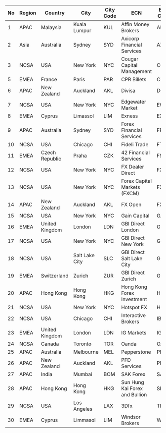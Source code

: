 | No | Region | Country | City | City Code | ECN | ECN Code |
| -- | -- | -- | -- | --  | -- | --  |
| 1 | APAC | Malaysia | Kuala Lumpur | KUL  | Affin Money Brokers  | AFUO  |
| 2 | Asia | Australia | Sydney | SYD  | Axicorp Financial Services  | AXI  |
| 3 | NCSA | USA | New York | NYC  | Cougar Capital Management | CCM  |
| 5 | EMEA | France | Paris | PAR  | CPR Billets | CPBI  |
| 6 | APAC | New Zealand | Auckland | AKL  | Divisa | DCFX  |
| 7 | NCSA | USA | New York | NYC  | Edgewater Market | EWN  |
| 8 | EMEA | Cyprus | Limassol | LIM  | Exness | EXN  |
| 9 | APAC | Australia | Sydney | SYD  | Forex Financial Services | FFS |
| 10 | NCSA | USA | Chicago | CHI  | Fideli Trade  | FTC | 
| 11 | EMEA | Czech Republic | Praha | CZK  | 42 Financial Services | FSP |
| 12 | NCSA | USA | New York | NYC  | FX Dealer Direct | FXDC | 
| 13 | NCSA | USA | New York | NYC  | Forex Capital Markets (FXCM) | FXN | 
| 14 | APAC | New Zealand | Auckland | AKL  | FX Open | FXO | 
| 15 | NCSA | USA | New York | NYC  | Gain Capital | GACI | 
| 16 | EMEA | United Kingdom | London | LDN  | GBI Direct London  | GBI | 
| 17 | NCSA | USA | New York | NYC  | GBI Direct New York | GBI | 
| 18 | NCSA | USA | Salt Lake City | SLC  | GBI Direct Salt Lake City | GBI | 
| 19 | EMEA | Switzerland | Zurich | ZUR  | GBI Direct Zurich | GBI | 
| 20 | APAC | Hong Kong | Hong Kong | HKG  | Hong Kong Forex Investment | HFH | 
| 21 | NCSA | USA | New York | NYC  | Hotspot FX  | HSFX | 
| 22 | NCSA | USA | Chicago | CHI  | Interactive Brokers  | IBC | 
| 23 | EMEA | United Kingdom | London | LDN  | IG Markets | IGML | 
| 24 | NCSA | Canada | Toronto | TOR  | Oanda | OAT | 
| 25 | APAC | Australia | Melbourne | MEL  | Pepperstone | PEP |
| 26 | APAC | New Zealand | Auckland | AKL  | PFD Services | PFD |
| 27| APAC | India | Mumbai | BOM  | SAK Forex | SAK |
| 28 | APAC | Hong Kong | Hong Kong | HKG  | Sun Hung Kai Forex and Bullion | SHKE | 
| 29 | NCSA | USA | Los Angeles | LAX  | 3Dfx | TDF | 
| 30 | EMEA | Cyprus | Limmasol | LIM  | Windsor Brokers | WBRS | 

